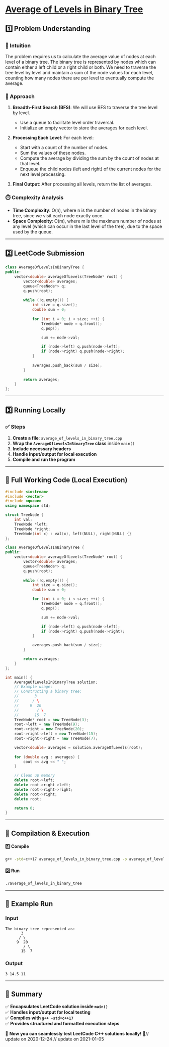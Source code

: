 # **[Average of Levels in Binary Tree](https://leetcode.com/problems/average-of-levels-in-binary-tree/description/)**  

## **1️⃣ Problem Understanding**  
### **📌 Intuition**  
The problem requires us to calculate the average value of nodes at each level of a binary tree. The binary tree is represented by nodes which can contain either a left child or a right child or both. We need to traverse the tree level by level and maintain a sum of the node values for each level, counting how many nodes there are per level to eventually compute the average.

### **🚀 Approach**  
1. **Breadth-First Search (BFS)**: We will use BFS to traverse the tree level by level. 
   - Use a queue to facilitate level order traversal.
   - Initialize an empty vector to store the averages for each level.

2. **Processing Each Level**: For each level:
   - Start with a count of the number of nodes.
   - Sum the values of these nodes.
   - Compute the average by dividing the sum by the count of nodes at that level.
   - Enqueue the child nodes (left and right) of the current nodes for the next level processing.
   
3. **Final Output**: After processing all levels, return the list of averages.

### **⏱️ Complexity Analysis**  
- **Time Complexity**: O(n), where n is the number of nodes in the binary tree, since we visit each node exactly once.  
- **Space Complexity**: O(m), where m is the maximum number of nodes at any level (which can occur in the last level of the tree), due to the space used by the queue.

---  

## **2️⃣ LeetCode Submission**  
```cpp
class AverageOfLevelsInBinaryTree {
public:
    vector<double> averageOfLevels(TreeNode* root) {
        vector<double> averages;
        queue<TreeNode*> q;
        q.push(root);
        
        while (!q.empty()) {
            int size = q.size();
            double sum = 0;
            
            for (int i = 0; i < size; ++i) {
                TreeNode* node = q.front();
                q.pop();

                sum += node->val;

                if (node->left) q.push(node->left);
                if (node->right) q.push(node->right);
            }
            
            averages.push_back(sum / size);
        }
        
        return averages;
    }
};
```  

---  

## **3️⃣ Running Locally**  
### **✅ Steps**  
1. **Create a file**: `average_of_levels_in_binary_tree.cpp`  
2. **Wrap the `AverageOfLevelsInBinaryTree` class** inside `main()`  
3. **Include necessary headers**  
4. **Handle input/output for local execution**  
5. **Compile and run the program**  

---  

## **📝 Full Working Code (Local Execution)**  
```cpp
#include <iostream>
#include <vector>
#include <queue>
using namespace std;

struct TreeNode {
    int val;
    TreeNode *left;
    TreeNode *right;
    TreeNode(int x) : val(x), left(NULL), right(NULL) {}
};

class AverageOfLevelsInBinaryTree {
public:
    vector<double> averageOfLevels(TreeNode* root) {
        vector<double> averages;
        queue<TreeNode*> q;
        q.push(root);
        
        while (!q.empty()) {
            int size = q.size();
            double sum = 0;

            for (int i = 0; i < size; ++i) {
                TreeNode* node = q.front();
                q.pop();

                sum += node->val;

                if (node->left) q.push(node->left);
                if (node->right) q.push(node->right);
            }

            averages.push_back(sum / size);
        }

        return averages;
    }
};

int main() {
    AverageOfLevelsInBinaryTree solution;
    // Example usage:
    // Constructing a binary tree:
    //       3
    //      / \
    //     9  20
    //        / \
    //       15  7
    TreeNode* root = new TreeNode(3);
    root->left = new TreeNode(9);
    root->right = new TreeNode(20);
    root->right->left = new TreeNode(15);
    root->right->right = new TreeNode(7);

    vector<double> averages = solution.averageOfLevels(root);
    
    for (double avg : averages) {
        cout << avg << " ";
    }

    // Clean up memory
    delete root->left;
    delete root->right->left;
    delete root->right->right;
    delete root->right;
    delete root;

    return 0;
}
```  

---  

## **🔧 Compilation & Execution**  
#### **1️⃣ Compile**  
```bash
g++ -std=c++17 average_of_levels_in_binary_tree.cpp -o average_of_levels_in_binary_tree
```  

#### **2️⃣ Run**  
```bash
./average_of_levels_in_binary_tree
```  

---  

## **🎯 Example Run**  
### **Input**  
```
The binary tree represented as:
       3
      / \
     9  20
        / \
       15  7
```  
### **Output**  
```
3 14.5 11
```  

---  

## **📌 Summary**  
✅ **Encapsulates LeetCode solution inside `main()`**  
✅ **Handles input/output for local testing**  
✅ **Compiles with `g++ -std=c++17`**  
✅ **Provides structured and formatted execution steps**  

🚀 **Now you can seamlessly test LeetCode C++ solutions locally!** 🚀// update on 2020-12-24
// update on 2021-01-05

